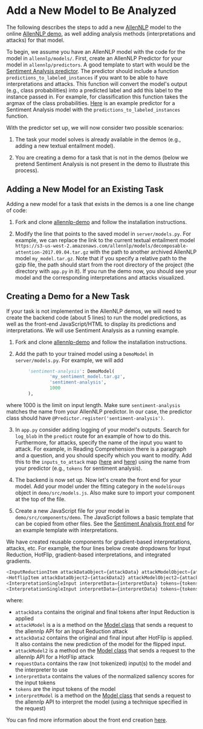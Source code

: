 # Add a New Model to Be Analyzed

The following describes the steps to add a new [AllenNLP](https://github.com/allenai/allennlp) model to the online [AllenNLP demo](https://demo.allennlp.org), as well adding analysis methods (interpretations and attacks) for that model.

To begin, we assume you have an AllenNLP model with the code for the model in `allennlp/models/`. First, create an AllenNLP Predictor for your model in `allennlp/predictors`. A good template to start with would be the [Sentiment Analysis predictor](https://github.com/IsThatYou/allennlp/blob/re_attacks/allennlp/predictors/sentiment_analysis.py). The predictor should include a function `predictions_to_labeled_instances` if you want to be able to have interpretations and attacks. This function will convert the model's output (e.g., class probabilities) into a predicted label and add this label to the instance passed in. For example, for classification this function takes the argmax of the class probabilities. [Here](https://github.com/IsThatYou/allennlp/blob/re_attacks/allennlp/predictors/sentiment_analysis.py) is an example predictor for a Sentiment Analysis model with the `predictions_to_labeled_instances` function.

With the predictor set up, we will now consider two possible scenarios: 

1. The task your model solves is already available in the demos (e.g., adding a new textual entailment model). 

2. You are creating a demo for a task that is not in the demos (below we pretend Sentiment Analysis is not present in the demo to illustrate this process). 

## Adding a New Model for an Existing Task

Adding a new model for a task that exists in the demos is a one line change of code: 

1. Fork and clone [allennlp-demo](https://github.com/allenai/allennlp-demo) and follow the installation instructions.

2. Modify the line that points to the saved model in `server/models.py`. For example, we can replace the link to the current textual entailment model `https://s3-us-west-2.amazonaws.com/allennlp/models/decomposable-attention-2017.09.04.tar.gz` with the path to another archived AllenNLP model `my_model.tar.gz`. Note that if you specify a relative path to the gzip file, the path should start from the root directory of the project (the directory with `app.py` in it). If you run the demo now, you should see your model and the corresponding interpretations and attacks visualized.

## Creating a Demo for a New Task

If your task is not implemented in the AllenNLP demos, we will need to create the backend code (about 5 lines) to run the model predictions, as well as the front-end JavaScript/HTML to display its predictions and interpretations. We will use Sentiment Analysis as a running example.

1. Fork and clone [allennlp-demo](https://github.com/allenai/allennlp-demo) and follow the installation instructions.

2. Add the path to your trained model using a `DemoModel` in `server/models.py`. For example, we will add 
```py
        'sentiment-analysis': DemoModel(
                'my_sentiment_model.tar.gz',
                'sentiment-analysis',
                1000
        ),   
```
where 1000 is the limit on input length. Make sure `sentiment-analysis` matches the name from your AllenNLP predictor. In our case, the predictor class should have `@Predictor.register('sentiment-analysis')`. 

3. In `app.py` consider adding logging of your model's outputs. Search for `log_blob` in the `predict` route for an example of how to do this. Furthermore, for attacks, specify the name of the input you want to attack. For example, in Reading Comprehension there is a paragraph and a question, and you should specify which you want to modify. Add this to the `inputs_to_attack` map ([here](https://github.com/IsThatYou/allennlp-demo/blob/attack_demo/app.py#L207) and [here](https://github.com/IsThatYou/allennlp-demo/blob/attack_demo/app.py#L232)) using the name from your predictor (e.g., `tokens` for sentiment analysis).

4. The backend is now set up. Now let's create the front end for your model. Add your model under the fitting category in the `modelGroups` object in `demo/src/models.js`. Also make sure to import your component at the top of the file.

5. Create a new JavaScript file for your model in `demo/src/components/demo`. The JavaScript follows a basic template that can be copied from other files. See the [Sentiment Analysis front end](https://github.com/IsThatYou/allennlp-demo/blob/attack_demo/demo/src/components/demos/SentimentAnalysis.js) for an example template with interpretations. 

We have created reusable components for gradient-based interpretations, attacks, etc. For example, the four lines below create dropdowns for Input Reduction, HotFlip, gradient-based interpretations, and integrated gradients. 
```js
<InputReductionItem attackDataObject={attackData} attackModelObject={attackModel} requestDataObject={requestData}/>                              
<HotflipItem attackDataObject2={attackData2} attackModelObject2={attackModel2} requestDataObject2={requestData}/>                             
<InterpretationSingleInput interpretData={interpretData} tokens={tokens} interpretModel = {interpretModel} requestData = {requestData} interpreter={GRAD_INTERPRETER}/>        
<InterpretationSingleInput interpretData={interpretData} tokens={tokens} interpretModel = {interpretModel} requestData = {requestData} interpreter={IG_INTERPRETER}/>        
```

where: 
- `attackData` contains the original and final tokens after Input Reduction is applied 
- `attackModel` is a is a method on the [Model class](https://github.com/IsThatYou/allennlp-demo/blob/attack_demo/demo/src/components/Model.js) that sends a request to the allennlp API for an Input Reduction attack
- `attackData2` contains the original and final input after HotFlip is applied. It also contains the new prediction of the model for the flipped input. 
- `attackModel2` is a method on the [Model class](https://github.com/IsThatYou/allennlp-demo/blob/attack_demo/demo/src/components/Model.js) that sends a request to the allennlp API for a HotFlip attack
- `requestData` contains the raw (not tokenized) input(s) to the model and the interpreter to use
- `interpretData` contains the values of the normalized saliency scores for the input tokens
- `tokens` are the input tokens of the model
- `interpretModel` is a method on the [Model class](https://github.com/IsThatYou/allennlp-demo/blob/attack_demo/demo/src/components/Model.js) that sends a request to the allennlp API to interpret the model (using a technique specified in the request)

You can find more information about the front end creation [here](https://github.com/IsThatYou/allennlp-demo/blob/attack_demo/demo/FRONT_END.md).

